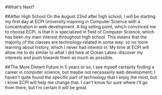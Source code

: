 #What's Next?

##After High School
On the August 22nd after high school, I will be starting my first day at ECPI University majoring in Computer Science with a concentration in web development. A big selling point, which convinced me to choose ECPI, is that it is specialized in field of Computer Science, which has been my main interest throughout high school. This means that the majority of the classes are technology-related in some way: so no more learning about history, which I never had interest in. My time at ECPI will allow me to do similar to what I did here at Ocean Lakes: discover my interests and push towards them as much as possible.

##The More Distant Future
In 5 years or so, I see myself certainly finding a career in computer science, but maybe not necessarily web development; I haven't quite found the specific part of technology that I enjoy the most, but I know ECPI will help me change that. <span style="display:none;">On top of that, I plan on eventually moving in with the love of my life; </span>I can't know for sure where I'll go from there, but I'm certain it will be great.
